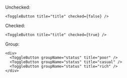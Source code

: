 Unchecked:

    <ToggleButton title="title" checked={false} />

Checked:

    <ToggleButton title="title" checked={true} />

Group:

    <div>
      <ToggleButton groupName="status" title="poor" />
      <ToggleButton groupName="status" title="casual" />
      <ToggleButton groupName="status" title="rich" />
    </div>
